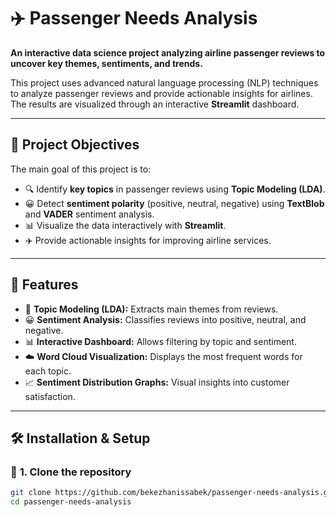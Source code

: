 # ✈️ Passenger Needs Analysis

**An interactive data science project analyzing airline passenger reviews to uncover key themes, sentiments, and trends.**  

This project uses advanced natural language processing (NLP) techniques to analyze passenger reviews and provide actionable insights for airlines. The results are visualized through an interactive **Streamlit** dashboard.

---

## 🎯 **Project Objectives**

The main goal of this project is to:
- 🔍 Identify **key topics** in passenger reviews using **Topic Modeling (LDA)**.
- 😀 Detect **sentiment polarity** (positive, neutral, negative) using **TextBlob** and **VADER** sentiment analysis.
- 📊 Visualize the data interactively with **Streamlit**.
- ✈️ Provide actionable insights for improving airline services.

---

## 🚀 **Features**

- 📌 **Topic Modeling (LDA):** Extracts main themes from reviews.
- 😀 **Sentiment Analysis:** Classifies reviews into positive, neutral, and negative.
- 📊 **Interactive Dashboard:** Allows filtering by topic and sentiment.
- ☁️ **Word Cloud Visualization:** Displays the most frequent words for each topic.
- 📈 **Sentiment Distribution Graphs:** Visual insights into customer satisfaction.

---

## 🛠️ **Installation & Setup**

### 🔗 **1. Clone the repository**
```bash
git clone https://github.com/bekezhanissabek/passenger-needs-analysis.git
cd passenger-needs-analysis
